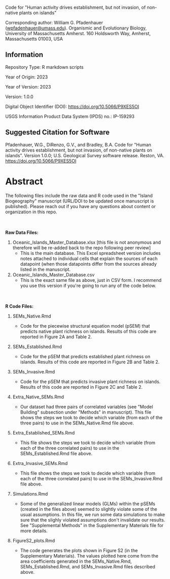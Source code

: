 Code for "Human activity drives establishment, but not invasion, of non-native plants on islands"

Corresponding author: William G. Pfadenhauer (wpfadenhauer@umass.edu). Organismic and Evolutionary Biology, University of Massachusetts Amherst. 160 Holdsworth Way, Amherst, Massachusetts 01003, USA

## Information

Repository Type: R markdown scripts

Year of Origin: 2023

Year of Version: 2023

Version: 1.0.0

Digital Object Identifier (DOI): https://doi.org/10.5066/P9XES5OI

USGS Information Product Data System (IPDS) no.: IP-159293

## Suggested Citation for Software

Pfadenhauer, W.G., DiRenzo, G.V., and Bradley, B.A. Code for "Human activity drives establishment, but not invasion, of non-native plants on islands". Version 1.0.0; U.S. Geological Survey software release. Reston, VA. https://doi.org/10.5066/P9XES5OI 




# Abstract
 
The following files include the raw data and R code used in the "Island Biogeography" manuscript (URL/DOI to be updated once manuscript is published). 
Please reach out if you have any questions about content or organization in this repo. 

<br/><br/>
__Raw Data Files:__
1. Oceanic_Islands_Master_Database.xlsx [this file is not anonymous and therefore will be re-added back to the repo following peer review]
    * This is the main database. This Excel spreadsheet version includes notes attached to individual cells that explain the sources of each datapoint (when those datapoints differ from the sources already listed in the manuscript.
2. Oceanic_Islands_Master_Database.csv
    * This is the exact same file as above, just in CSV form. I recommend you use this version if you're going to run any of the code below. 

<br/><br/>
__R Code Files:__ 
1. SEMs_Native.Rmd
    * Code for the piecewise structural equation model (pSEM) that predicts native plant richness on islands. Results of this code are reported in Figure 2A and Table 2. 

2. SEMs_Established.Rmd
    * Code for the pSEM that predicts established plant richness on islands. Results of this code are reported in Figure 2B and Table 2. 

3. SEMs_Invasive.Rmd
    * Code for the pSEM that predicts invasive plant richness on islands. Results of this code are reported in Figure 2C and Table 2.
  
4. Extra_Native_SEMs.Rmd
    * Our dataset had three pairs of correlated variables (see "Model Building" subsection under "Methods" in manuscript). This file shows the steps we took to decide which variable (from each of the three pairs) to use in the SEMs_Native.Rmd file above.
  
5. Extra_Established_SEMs.Rmd
    * This file shows the steps we took to decide which variable (from each of the three correlated pairs) to use in the SEMs_Established.Rmd file above.
  
6. Extra_Invasive_SEMs.Rmd
    * This file shows the steps we took to decide which variable (from each of the three correlated pairs) to use in the SEMs_Invasive.Rmd file above.
  
7. Simulations.Rmd
    * Some of the generalized linear models (GLMs) within the pSEMs (created in the files above) seemed to slightly violate some of the usual assumptions. In this file, we run some data simulations to make sure that the slighly violated assumptions don't invalidate our results. See "Supplemental Methods" in the Supplementary Materials file for more details.
  
8. FigureS2_plots.Rmd
    * The code generates the plots shown in Figure S2 (in the Supplementary Materials). The values plotted here come from the area coefficients generated in the SEMs_Native.Rmd, SEMs_Established.Rmd, and SEMs_Invasive.Rmd files described above. 
  
